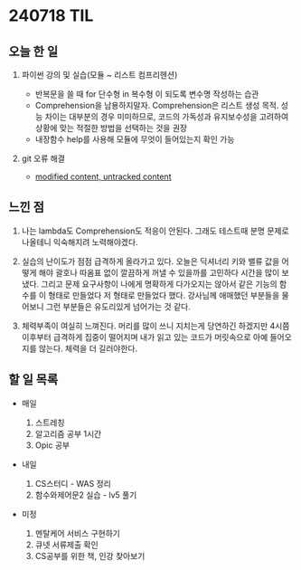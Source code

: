 # 240718 TIL

## 오늘 한 일
1. 파이썬 강의 및 실습(모듈 ~ 리스트 컴프리헨션)
    - 반복문을 쓸 때 for 단수형 in 복수형 이 되도록 변수명 작성하는 습관
    - Comprehension을 남용하지말자. Comprehension은 리스트 생성 목적. 성능 차이는 대부분의 경우 미미하므로, 코드의 가독성과 유지보수성을 고려하여 상황에 맞는 적절한 방법을 선택하는 것을 권장
    - 내장함수 help를 사용해 모듈에 무엇이 들어있는지 확인 가능

2. git 오류 해결
    - [modified content, untracked content](../Git/modified%20content,untracked%20content.md)

## 느낀 점
1. 나는 lambda도 Comprehension도 적응이 안된다. 그래도 테스트때 분명 문제로 나올테니 익숙해지려 노력해야겠다. 

2. 실습의 난이도가 점점 급격하게 올라가고 있다. 오늘은 딕셔너리 키와 밸류 값을 어떻게 해야 괄호나 따옴표 없이 깔끔하게 꺼낼 수 있을까를 고민하다 시간을 많이 보냈다. 그리고 문제 요구사항이 나에게 명확하게 다가오지는 않아서 같은 기능의 함수를 이 형태로 만들었다 저 형태로 만들었다 했다. 강사님께 애매했던 부분들을 물어보니 그런 부분들은 유도리있게 넘어가는 것 같다.

3. 체력부족이 여실히 느껴진다. 머리를 많이 쓰니 지치는게 당연하긴 하겠지만 4시쯤 이후부터 급격하게 집중이 떨어지며 내가 읽고 있는 코드가 머릿속으로 아예 들어오지를 않는다. 체력을 더 길러야한다.


## 할 일 목록
 - 매일
    1. 스트레칭
    2. 알고리즘 공부 1시간
    3. Opic 공부

 - 내일
    1. CS스터디 - WAS 정리
    2. 함수와제어문2 실습 - lv5 풀기

 - 미정
    1. 멘탈케어 서비스 구현하기
    2. 큐넷 서류제출 확인
    3. CS공부를 위한 책, 인강 찾아보기